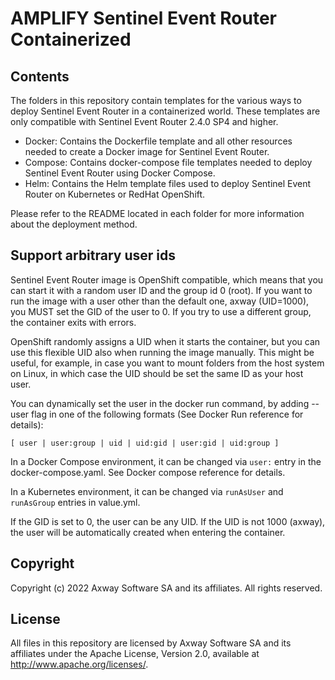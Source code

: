 # AMPLIFY Sentinel Event Router Containerized

## Contents
The folders in this repository contain templates for the various ways to deploy Sentinel Event Router in a containerized world. These templates are only compatible with Sentinel Event Router 2.4.0 SP4 and higher.
- Docker:  Contains the Dockerfile template and all other resources needed to create a Docker image for Sentinel Event Router.
- Compose: Contains docker-compose file templates needed to deploy Sentinel Event Router using Docker Compose.
- Helm:    Contains the Helm template files used to deploy Sentinel Event Router on Kubernetes or RedHat OpenShift.

Please refer to the README located in each folder for more information about the deployment method.

## Support arbitrary user ids
Sentinel Event Router image is OpenShift compatible, which means that you can start it with a random user ID and the group id 0 (root). If you want to run the image with a user other than the default one, axway (UID=1000), you MUST set the GID of the user to 0. If you try to use a different group, the container exits with errors.

OpenShift randomly assigns a UID when it starts the container, but you can use this flexible UID also when running the image manually. This might be useful, for example, in case you want to mount folders from the host system on Linux, in which case the UID should be set the same ID as your host user.

You can dynamically set the user in the docker run command, by adding --user flag in one of the following formats (See Docker Run reference for details):

` [ user | user:group | uid | uid:gid | user:gid | uid:group ] `

In a Docker Compose environment, it can be changed via `user:` entry in the docker-compose.yaml. See Docker compose reference for details.

In a Kubernetes environment, it can be changed via `runAsUser` and `runAsGroup` entries in value.yml.

If the GID is set to 0, the user can be any UID. If the UID is not 1000 (axway), the user will be automatically created when entering the container.

## Copyright

Copyright (c) 2022 Axway Software SA and its affiliates. All rights reserved.

## License

All files in this repository are licensed by Axway Software SA and its affiliates under the Apache License, Version 2.0, available at http://www.apache.org/licenses/.

